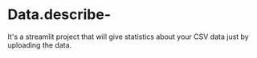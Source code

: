 # Data.describe-
It's a streamlit project that will give statistics about your CSV data just by uploading the data.
